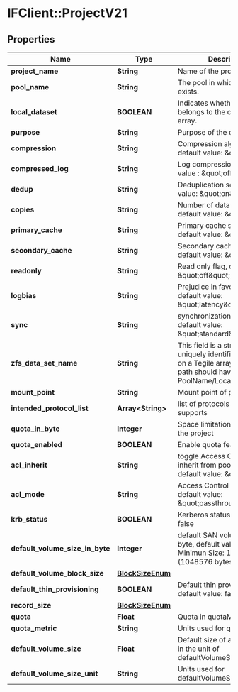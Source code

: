 # IFClient::ProjectV21

## Properties
Name | Type | Description | Notes
------------ | ------------- | ------------- | -------------
**project_name** | **String** | Name of the project. | 
**pool_name** | **String** | The pool in which the project exists. | 
**local_dataset** | **BOOLEAN** | Indicates whether the project belongs to the current Tegile array. | 
**purpose** | **String** | Purpose of the dataset. | [optional] 
**compression** | **String** | Compression algorithm, default value: \&quot;lz4\&quot;   | [optional] 
**compressed_log** | **String** | Log compression, default value : \&quot;off\&quot;  | [optional] 
**dedup** | **String** | Deduplication setting, default value: \&quot;on\&quot;  | [optional] 
**copies** | **String** | Number of data copies, default value: \&quot;1\&quot;  | [optional] 
**primary_cache** | **String** | Primary cache specified, default value: \&quot;all\&quot;  | [optional] 
**secondary_cache** | **String** | Secondary cache specified, default value: \&quot;all\&quot;  | [optional] 
**readonly** | **String** | Read only flag, default value: \&quot;off\&quot;  | [optional] 
**logbias** | **String** | Prejudice in favor of log, default value: \&quot;latency\&quot;  | [optional] 
**sync** | **String** | synchronization mode, default value: \&quot;standard\&quot;   | [optional] 
**zfs_data_set_name** | **String** | This field is a string that uniquely identifies the volume on a Tegile array. A dataset path should have the format: PoolName/Local/ProjectName  | [optional] 
**mount_point** | **String** | Mount point of project | [optional] 
**intended_protocol_list** | **Array&lt;String&gt;** | list of protocols that project supports | [optional] 
**quota_in_byte** | **Integer** | Space limitation of datasets in the project | [optional] 
**quota_enabled** | **BOOLEAN** | Enable quota feature | [optional] 
**acl_inherit** | **String** | toggle Access Control List inherit from pool setting, default value: \&quot;on\&quot;  | [optional] 
**acl_mode** | **String** | Access Control List mode, default value: \&quot;passthrough\&quot;  | [optional] 
**krb_status** | **BOOLEAN** | Kerberos status default value: false   | [optional] 
**default_volume_size_in_byte** | **Integer** | default SAN volume size in byte, default value: 1 (GB), Minimun Size: 1MB (1048576 bytes)  | [optional] 
**default_volume_block_size** | [**BlockSizeEnum**](BlockSizeEnum.md) |  | [optional] 
**default_thin_provisioning** | **BOOLEAN** | Default thin provisioning flag, default value: false   | [optional] 
**record_size** | [**BlockSizeEnum**](BlockSizeEnum.md) |  | [optional] 
**quota** | **Float** | Quota in quotaMetric unit | [optional] 
**quota_metric** | **String** | Units used for quota. | [optional] 
**default_volume_size** | **Float** | Default size of a new Volume in the unit of defaultVolumeSizeUnit | [optional] 
**default_volume_size_unit** | **String** | Units used for defaultVolumeSize | [optional] 


